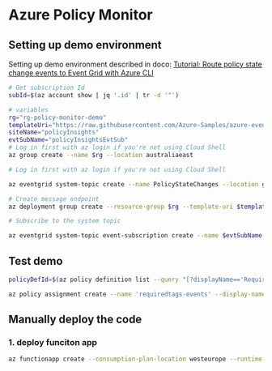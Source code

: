 # Azure Policy Monitor

## Setting up demo environment

Setting up demo environment described in doco: [Tutorial: Route policy state change events to Event Grid with Azure CLI](https://docs.microsoft.com/en-us/azure/governance/policy/tutorials/route-state-change-events)

```bash
# Get subscription Id
subId=$(az account show | jq '.id' | tr -d '"')

# variables
rg="rg-policy-monitor-demo"
templateUri="https://raw.githubusercontent.com/Azure-Samples/azure-event-grid-viewer/master/azuredeploy.json"
siteName="policyInsights"
evtSubName="policyInsightsEvtSub"
# Log in first with az login if you're not using Cloud Shell
az group create --name $rg --location australiaeast

# Log in first with az login if you're not using Cloud Shell

az eventgrid system-topic create --name PolicyStateChanges --location global --topic-type Microsoft.PolicyInsights.PolicyStates --source "/subscriptions/$subId" --resource-group $rg

# Create message endpoint
az deployment group create --resource-group $rg --template-uri $templateUri --parameters siteName=$siteName hostingPlanName=viewerhost

# Subscribe to the system topic

az eventgrid system-topic event-subscription create --name $evtSubName --resource-group $rg --system-topic-name PolicyStateChanges --endpoint "https://$siteName.azurewebsites.net/api/updates"
```

## Test demo

```bash
policyDefId=$(az policy definition list --query "[?displayName=='Require a tag on resource groups']" | jq  '.[0]' | jq ".id"| tr -d '"')

az policy assignment create --name 'requiredtags-events' --display-name 'Require tag on RG' --scope "/subscriptions/$subId" --policy $policyDefId --params '{ "tagName": { "value": "EventTest" } }'

```

## Manually deploy the code

### 1. deploy funciton app

```bash
az functionapp create --consumption-plan-location westeurope --runtime python --runtime-version 3.8 --functions-version 3 --name <APP_NAME> --os-type linux
```